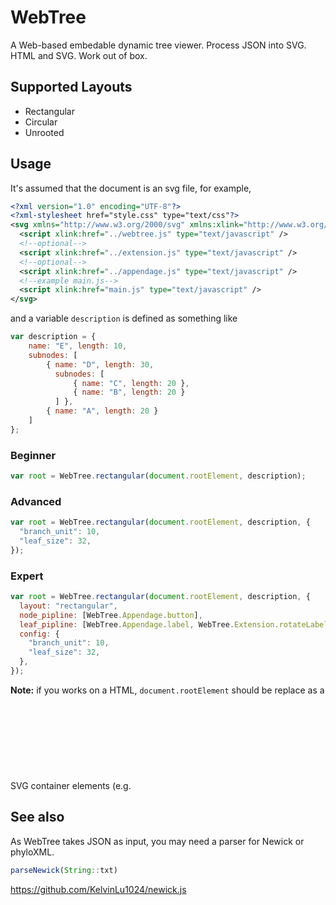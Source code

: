 # WebTree
A Web-based embedable dynamic tree viewer. Process JSON into SVG. HTML and SVG. Work out of box.

## Supported Layouts
* Rectangular
* Circular
* Unrooted

## Usage
It's assumed that the document is an svg file, for example, 
```xml
<?xml version="1.0" encoding="UTF-8"?>
<?xml-stylesheet href="style.css" type="text/css"?>
<svg xmlns="http://www.w3.org/2000/svg" xmlns:xlink="http://www.w3.org/1999/xlink">
  <script xlink:href="../webtree.js" type="text/javascript" />
  <!--optional-->
  <script xlink:href="../extension.js" type="text/javascript" />
  <!--optional-->
  <script xlink:href="../appendage.js" type="text/javascript" />
  <!--example main.js-->
  <script xlink:href="main.js" type="text/javascript" />
</svg>
```
and a variable `description` is defined as something like
```javascript
var description = {
	name: "E", length: 10,
	subnodes: [
		{ name: "D", length: 30,
	      subnodes: [
	          { name: "C", length: 20 },
			  { name: "B", length: 20 }
		  ] },
        { name: "A", length: 20 }
    ]
};
```

### Beginner
```javascript
var root = WebTree.rectangular(document.rootElement, description);
```

### Advanced
```javascript
var root = WebTree.rectangular(document.rootElement, description, {
  "branch_unit": 10,
  "leaf_size": 32,
});
```

### Expert
```javascript
var root = WebTree.rectangular(document.rootElement, description, {
  layout: "rectangular",
  node_pipline: [WebTree.Appendage.button],
  leaf_pipline: [WebTree.Appendage.label, WebTree.Extension.rotateLabel],
  config: {
    "branch_unit": 10,
    "leaf_size": 32,
  },
});
```
__Note:__ if you works on a HTML, `document.rootElement` should be replace as a SVG container elements (e.g. <svg>, <g>).

## See also
As WebTree takes JSON as input, you may need a parser for Newick or phyloXML.  
```javascript
parseNewick(String::txt)  
```
https://github.com/KelvinLu1024/newick.js
